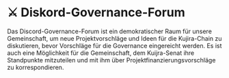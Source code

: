 # ⚔ Diskord-Governance-Forum

Das Discord-Governance-Forum ist ein demokratischer Raum für unsere Gemeinschaft, um neue Projektvorschläge und Ideen für die Kujira-Chain zu diskutieren, bevor Vorschläge für die Governance eingereicht werden. Es ist auch eine Möglichkeit für die Gemeinschaft, dem Kuijra-Senat ihre Standpunkte mitzuteilen und mit ihm über Projektfinanzierungsvorschläge zu korrespondieren.&#x20;

